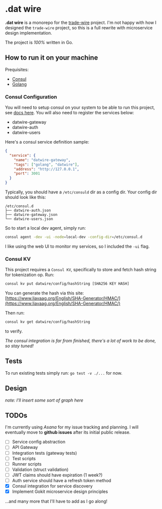 # .dat wire

**.dat wire** is a monorepo for the [trade-wire](https://github.com/gregtandiono/trade-wire) project. I'm not happy with how I designed the `trade-wire` project, so this is a full rewrite with microservice design implementation. 

The project is *100%* written in Go.

## How to run it on your machine

Prequisites:

- [Consul](https://www.consul.io/)
- [Golang](https://golang.org/)

### Consul Configuration

You will need to setup consul on your system to be able to run this project, see [docs here](https://www.consul.io/intro/getting-started/install.html).
You will also need to register the services below:

- datwire-gateway
- datwire-auth
- datwire-users

Here's a consul service definition sample:

```json
{
  "service": {
    "name": "datwire-gateway",
    "tags": ["golang", "datwire"],
    "address": "http://127.0.0.1",
    "port": 3001
  }
}
```

Typically, you should have a `/etc/consuld` dir as a config dir. Your config dir should look like this:
```
/etc/consul.d
├── datwire-auth.json
├── datwire-gateway.json
└── datwire-users.json
```

So to start a local dev agent, simply run: 
```bash
consul agent -dev -ui -node=local-dev -config-dir=/etc/consul.d
```
I like using the web UI to monitor my services, so I included the `-ui` flag.

### Consul KV

This project requires a `Consul KV`, specifically to store and fetch hash string for tokenization op.
Run:
```bash
consul kv put datwire/config/hashString [SHA256 KEY HASH]
```
You can generate the hash via this site: [https://www.liavaag.org/English/SHA-Generator/HMAC/](https://www.liavaag.org/English/SHA-Generator/HMAC/)

Then run:
```bash
consul kv get datwire/config/hashString
```
to verify.

*The consul integration is far from finished, there's a lot of work to be done, so stay tuned!*

## Tests

To run existing tests simply run: `go test -v ./...` for now.

## Design

*note: I'll insert some sort of graph here*


## TODOs

I'm currently using *Asana* for my issue tracking and planning. I will eventually move to **github issues** after its initial public release.

- [ ] Service config abstraction
- [ ] API Gateway
- [ ] Integration tests (gateway tests)
- [ ] Test scripts
- [ ] Runner scripts
- [ ] Validation (struct validation)
- [ ] JWT claims should have expiration (1 week?)
- [ ] Auth service should have a refresh token method
- [x] Consul integration for service discovery
- [x] Implement Gokit microservice design principles

...and many more that I'll have to add as I go along!